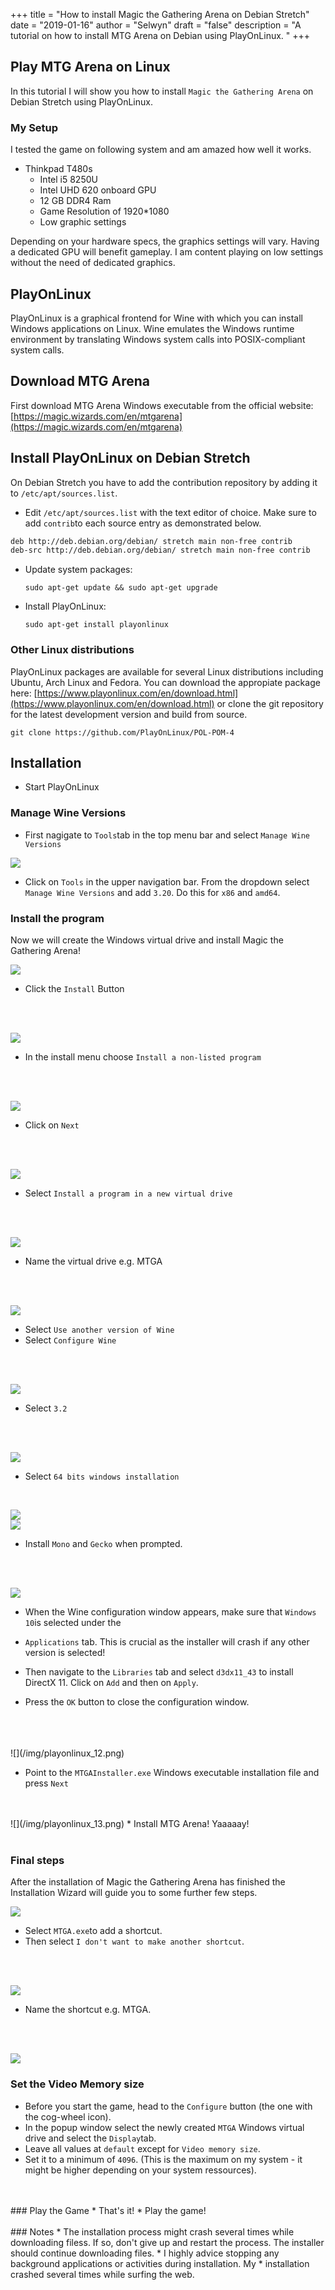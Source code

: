 +++
title = "How to install Magic the Gathering Arena on Debian Stretch"
date = "2019-01-16"
author = "Selwyn"
draft = "false"
description = "A tutorial on how to install MTG Arena on Debian using PlayOnLinux. "
+++


## Play MTG Arena on Linux

In this tutorial I will show you how to install `Magic the Gathering Arena` on  Debian Stretch using PlayOnLinux.

### My Setup
I tested the game on following system and am amazed how well it works.

* Thinkpad T480s
  * Intel i5 8250U
  * Intel UHD 620 onboard GPU
  * 12 GB DDR4 Ram
  * Game Resolution of 1920*1080
  * Low graphic settings

Depending on your hardware specs, the graphics settings will vary. Having a dedicated GPU will
benefit gameplay. I am content playing on low settings without the need of dedicated graphics.

## PlayOnLinux

PlayOnLinux is a graphical frontend for Wine with which you can install Windows applications on Linux. Wine emulates the Windows runtime environment by translating Windows system calls into POSIX-compliant system calls.

## Download MTG Arena

First download MTG Arena Windows executable from the official website: [https://magic.wizards.com/en/mtgarena](https://magic.wizards.com/en/mtgarena) 


## Install PlayOnLinux on Debian Stretch

	
On Debian Stretch you have to add the contribution repository by adding it to `/etc/apt/sources.list`.

* Edit `/etc/apt/sources.list` with the text editor of choice. Make sure to add `contrib`to each source entry as demonstrated below.

```bash
deb http://deb.debian.org/debian/ stretch main non-free contrib
deb-src http://deb.debian.org/debian/ stretch main non-free contrib
```

* Update system packages:

	`sudo apt-get update && sudo apt-get upgrade`

* Install PlayOnLinux:

	`sudo apt-get install playonlinux`
	
### Other Linux distributions

PlayOnLinux packages are available for several Linux distributions including Ubuntu, Arch Linux and Fedora.
You can download the appropiate package here:   [https://www.playonlinux.com/en/download.html](https://www.playonlinux.com/en/download.html) or clone the git repository for the latest development version and build from source.

`git clone https://github.com/PlayOnLinux/POL-POM-4`

## Installation

* Start PlayOnLinux

### Manage Wine Versions

* First nagigate to  `Tools`tab  in the top menu bar and select `Manage Wine Versions`

![](/img/playonlinux_00.png) 

* Click on `Tools` in the upper navigation bar. From the dropdown select `Manage Wine Versions` and add `3.20`. Do this for `x86` and `amd64`.

### Install the program

Now we will create the Windows virtual drive and install Magic the Gathering Arena!

![](/img/playonlinux_01.png) 

* Click the `Install` Button
<br/>
<br/>

![](/img/playonlinux_02.png) 

* In the install menu choose `Install a non-listed program`
<br/>
<br/>

![](/img/playonlinux_03.png) 

* Click on `Next`
<br/>
<br/>

![](/img/playonlinux_04.png) 

* Select `Install a program in a new virtual drive`
<br/>
<br/>

![](/img/playonlinux_05.png)

* Name the virtual drive e.g. MTGA
<br/>
<br/>

![](/img/playonlinux_06.png)

* Select `Use another version of Wine`
* Select `Configure Wine`
<br/>
<br/>

![](/img/playonlinux_07.png)

* Select `3.2`
<br/>
<br/>

![](/img/playonlinux_08.png) 

* Select `64 bits windows installation`
<br/>

   
![](/img/playonlinux_09.png)    
![](/img/playonlinux_10.png)    

* Install `Mono` and `Gecko` when prompted.
<br/>
<br/>

![](/img/playonlinux_11.png)    

* When the Wine configuration window appears, make sure that `Windows 10`is selected under the
* `Applications` tab. This is crucial as the  installer will crash if any other version is selected!
  
 * Then navigate to the  `Libraries` tab and select `d3dx11_43` to install DirectX 11. Click on `Add` and then on `Apply`.

* Press the `OK` button to close the configuration window.
<br/>
<br/>
<br/>
![](/img/playonlinux_12.png)    

* Point to the `MTGAInstaller.exe` Windows executable installation file and press `Next`
<br/>
<br/>
![](/img/playonlinux_13.png)   
* Install MTG Arena! Yaaaaay!
<br/>
<br/>

### Final steps

After the installation of Magic the Gathering Arena has finished the Installation Wizard will guide you to some further few steps.

![](/img/playonlinux_14.png)  

* Select `MTGA.exe`to add a shortcut.
* Then select `I don't want to make another shortcut`.
 <br/>
 <br/>

![](/img/playonlinux_15.png)   

* Name the shortcut e.g. MTGA.
 <br/>
 <br/>

![](/img/playonlinux_16.png)   

### Set the Video Memory size

  * Before you start the game, head to the `Configure` button (the one with the cog-wheel icon).
  * In the popup window select the newly created `MTGA` Windows virtual drive and select the `Display`tab. 
  * Leave all values at `default` except for `Video memory size`.
  * Set it to a minimum of `4096`. (This is the maximum on my system - it might be higher depending on your system ressources).
  <br/>
  <br/>
### Play the Game
* That's it! 
* Play the game!
<br/>
<br/>
### Notes
* The installation process might crash several times while downloading filess.  If so, don't give up and restart the process. The installer should continue downloading files.
* I highly advice stopping any background applications or activities during installation. My
* installation crashed several times  while surfing the web.


